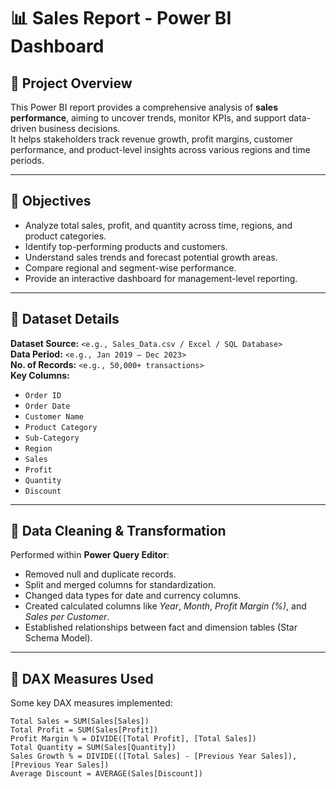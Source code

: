 # 📊 Sales Report - Power BI Dashboard

## 🧾 Project Overview
This Power BI report provides a comprehensive analysis of **sales performance**, aiming to uncover trends, monitor KPIs, and support data-driven business decisions.  
It helps stakeholders track revenue growth, profit margins, customer performance, and product-level insights across various regions and time periods.

---

## 🎯 Objectives
- Analyze total sales, profit, and quantity across time, regions, and product categories.
- Identify top-performing products and customers.
- Understand sales trends and forecast potential growth areas.
- Compare regional and segment-wise performance.
- Provide an interactive dashboard for management-level reporting.

---

## 🧩 Dataset Details
**Dataset Source:** `<e.g., Sales_Data.csv / Excel / SQL Database>`  
**Data Period:** `<e.g., Jan 2019 – Dec 2023>`  
**No. of Records:** `<e.g., 50,000+ transactions>`  
**Key Columns:**
- `Order ID`
- `Order Date`
- `Customer Name`
- `Product Category`
- `Sub-Category`
- `Region`
- `Sales`
- `Profit`
- `Quantity`
- `Discount`

---

## 🧮 Data Cleaning & Transformation
Performed within **Power Query Editor**:
- Removed null and duplicate records.
- Split and merged columns for standardization.
- Changed data types for date and currency columns.
- Created calculated columns like *Year*, *Month*, *Profit Margin (%)*, and *Sales per Customer*.
- Established relationships between fact and dimension tables (Star Schema Model).

---

## 🧠 DAX Measures Used
Some key DAX measures implemented:
```DAX
Total Sales = SUM(Sales[Sales])
Total Profit = SUM(Sales[Profit])
Profit Margin % = DIVIDE([Total Profit], [Total Sales])
Total Quantity = SUM(Sales[Quantity])
Sales Growth % = DIVIDE(([Total Sales] - [Previous Year Sales]), [Previous Year Sales])
Average Discount = AVERAGE(Sales[Discount])

